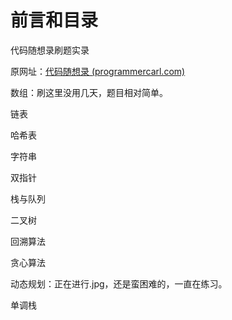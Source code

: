 # 前言和目录

代码随想录刷题实录

原网址：[代码随想录 (programmercarl.com)](https://www.programmercarl.com/)

数组：刷这里没用几天，题目相对简单。

链表

哈希表

字符串

双指针

栈与队列

二叉树

回溯算法

贪心算法

动态规划：正在进行.jpg，还是蛮困难的，一直在练习。

单调栈
